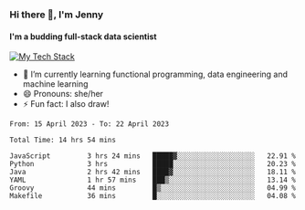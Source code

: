 ### Hi there 👋, I'm Jenny
#### I'm a budding full-stack data scientist

<a href="TechStack">
  <img align="center" src="https://github-readme-tech-stack.vercel.app/api/cards?align=center&titleAlign=center&showBorder=false&lineCount=1&theme=catppuccin_mocha&hideBg=true&line1=python,python,auto;scala,scala,auto;databricks,databricks,auto;apachespark,spark,auto;" alt="My Tech Stack" />
</a>

- 🌱 I’m currently learning functional programming, data engineering and machine learning 
- 😄 Pronouns: she/her 
- ⚡ Fun fact: I also draw! 

<!--START_SECTION:waka-->

```text
From: 15 April 2023 - To: 22 April 2023

Total Time: 14 hrs 54 mins

JavaScript         3 hrs 24 mins   █████▓░░░░░░░░░░░░░░░░░░░   22.91 %
Python             3 hrs           █████░░░░░░░░░░░░░░░░░░░░   20.23 %
Java               2 hrs 42 mins   ████▓░░░░░░░░░░░░░░░░░░░░   18.11 %
YAML               1 hr 57 mins    ███▒░░░░░░░░░░░░░░░░░░░░░   13.14 %
Groovy             44 mins         █▒░░░░░░░░░░░░░░░░░░░░░░░   04.99 %
Makefile           36 mins         █░░░░░░░░░░░░░░░░░░░░░░░░   04.08 %
```

<!--END_SECTION:waka-->

